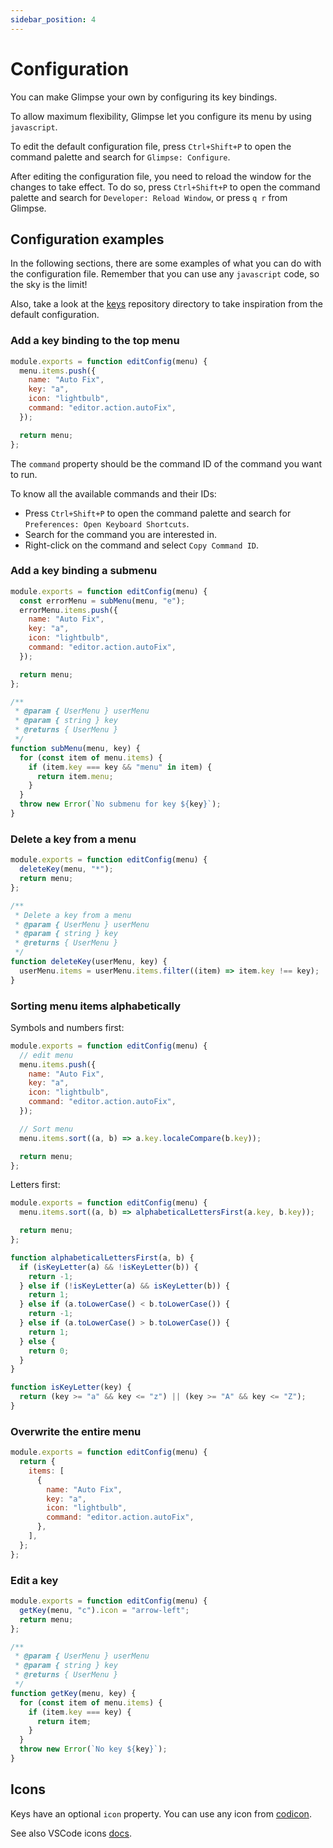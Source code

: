 ```yaml
---
sidebar_position: 4
---
```


# Configuration

You can make Glimpse your own by configuring its key bindings.

To allow maximum flexibility, Glimpse let you configure its menu by using `javascript`.

To edit the default configuration file, press `Ctrl+Shift+P` to open the command palette and search for `Glimpse: Configure`.

After editing the configuration file, you need to reload the window for the changes to take effect.
To do so, press `Ctrl+Shift+P` to open the command palette and search for `Developer: Reload Window`, or press `q r` from Glimpse.

## Configuration examples

In the following sections, there are some examples of what you can do with the configuration file.
Remember that you can use any `javascript` code, so the sky is the limit!

Also, take a look at the [keys](https://github.com/MarcoIeni/glimpse/tree/main/src/keys)
repository directory to take inspiration from the default configuration.

### Add a key binding to the top menu

```js
module.exports = function editConfig(menu) {
  menu.items.push({
    name: "Auto Fix",
    key: "a",
    icon: "lightbulb",
    command: "editor.action.autoFix",
  });

  return menu;
};
```

The `command` property should be the command ID of the command you want to run.

To know all the available commands and their IDs:

- Press `Ctrl+Shift+P` to open the command palette and search for `Preferences: Open Keyboard Shortcuts`.
- Search for the command you are interested in.
- Right-click on the command and select `Copy Command ID`.

### Add a key binding a submenu

```js
module.exports = function editConfig(menu) {
  const errorMenu = subMenu(menu, "e");
  errorMenu.items.push({
    name: "Auto Fix",
    key: "a",
    icon: "lightbulb",
    command: "editor.action.autoFix",
  });

  return menu;
};

/**
 * @param { UserMenu } userMenu
 * @param { string } key
 * @returns { UserMenu }
 */
function subMenu(menu, key) {
  for (const item of menu.items) {
    if (item.key === key && "menu" in item) {
      return item.menu;
    }
  }
  throw new Error(`No submenu for key ${key}`);
}
```

### Delete a key from a menu

```js
module.exports = function editConfig(menu) {
  deleteKey(menu, "*");
  return menu;
};

/**
 * Delete a key from a menu
 * @param { UserMenu } userMenu
 * @param { string } key
 * @returns { UserMenu }
 */
function deleteKey(userMenu, key) {
  userMenu.items = userMenu.items.filter((item) => item.key !== key);
}
```

### Sorting menu items alphabetically

Symbols and numbers first:

```js
module.exports = function editConfig(menu) {
  // edit menu
  menu.items.push({
    name: "Auto Fix",
    key: "a",
    icon: "lightbulb",
    command: "editor.action.autoFix",
  });

  // Sort menu
  menu.items.sort((a, b) => a.key.localeCompare(b.key));

  return menu;
};
```
Letters first:

```js
module.exports = function editConfig(menu) {
  menu.items.sort((a, b) => alphabeticalLettersFirst(a.key, b.key));

  return menu;
};

function alphabeticalLettersFirst(a, b) {
  if (isKeyLetter(a) && !isKeyLetter(b)) {
    return -1;
  } else if (!isKeyLetter(a) && isKeyLetter(b)) {
    return 1;
  } else if (a.toLowerCase() < b.toLowerCase()) {
    return -1;
  } else if (a.toLowerCase() > b.toLowerCase()) {
    return 1;
  } else {
    return 0;
  }
}

function isKeyLetter(key) {
  return (key >= "a" && key <= "z") || (key >= "A" && key <= "Z");
}
```

### Overwrite the entire menu

```js
module.exports = function editConfig(menu) {
  return {
    items: [
      {
        name: "Auto Fix",
        key: "a",
        icon: "lightbulb",
        command: "editor.action.autoFix",
      },
    ],
  };
};
```

### Edit a key

```js
module.exports = function editConfig(menu) {
  getKey(menu, "c").icon = "arrow-left";
  return menu;
};

/**
 * @param { UserMenu } userMenu
 * @param { string } key
 * @returns { UserMenu }
 */
function getKey(menu, key) {
  for (const item of menu.items) {
    if (item.key === key) {
      return item;
    }
  }
  throw new Error(`No key ${key}`);
}
```

## Icons

Keys have an optional `icon` property.
You can use any icon from [codicon](https://icon-sets.iconify.design/codicon/).

See also VSCode icons [docs](https://code.visualstudio.com/api/references/icons-in-labels).
